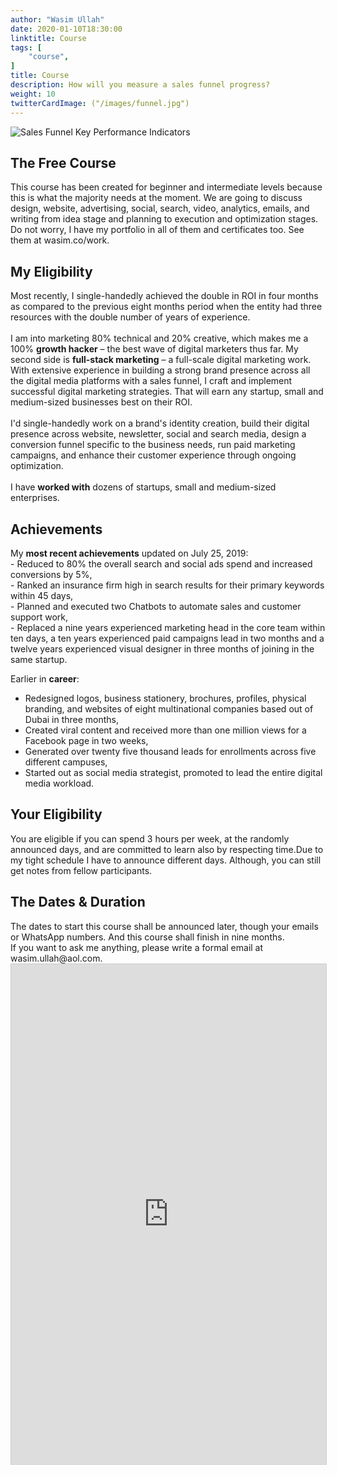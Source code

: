 ```yaml
---
author: "Wasim Ullah"
date: 2020-01-10T18:30:00
linktitle: Course
tags: [
    "course",
]
title: Course
description: How will you measure a sales funnel progress?
weight: 10
twitterCardImage: ("/images/funnel.jpg")
---
```


![Sales Funnel Key Performance Indicators](/images/funnel.jpg)


<h2>The Free Course</h2>
This course has been created for beginner and intermediate levels because this is what the majority needs at the moment. We are going to discuss design, website, advertising, social, search, video, analytics, emails, and writing from idea stage and planning to execution and optimization stages. Do not worry, I have my portfolio in all of them and certificates too. See them at wasim.co/work.<br>

<h2>My Eligibility</h2>
Most recently, I single-handedly achieved the double in ROI in four months as compared to the previous eight months period when the entity had three resources with the double number of years of experience.<br><br>
    I am into marketing 80% technical and 20% creative, which makes me a 100% <b>growth hacker</b> – the best wave of digital marketers thus far. My second side is <b>full-stack marketing</b> – a full-scale digital marketing work. With extensive experience in building a strong brand presence across all the digital media platforms with a sales funnel, I craft and implement successful digital marketing strategies. That will earn any startup, small and medium-sized businesses best on their ROI.</a><br><br>
        I'd single-handedly work on a brand's identity creation, build their digital presence across website, newsletter, social and search media, design a conversion funnel specific to the business needs, run paid marketing campaigns, and enhance their customer experience through ongoing optimization.<br><br>
I have <b>worked with</b> dozens of startups, small and medium-sized enterprises.<br>

<h2>Achievements</h2>
My <b>most recent achievements</b> updated on July 25, 2019:<br>
- Reduced to 80% the overall search and social ads spend and increased conversions by 5%,<br>
- Ranked an insurance firm high in search results for their primary keywords within 45 days,<br>
- Planned and executed two Chatbots to automate sales and customer support work,<br>
- Replaced a nine years experienced marketing head in the core team within ten days, a ten years experienced paid campaigns lead in two months and a twelve years experienced visual designer in three months of joining in the same startup.<br>

Earlier in <b>career</b>:<br>
- Redesigned logos, business stationery, brochures, profiles, physical branding, and websites of eight multinational companies based out of Dubai in three months,<br>
- Created viral content and received more than one million views for a Facebook page in two weeks,<br>
- Generated over twenty five thousand leads for enrollments across five different campuses,<br>
- Started out as social media strategist, promoted to lead the entire digital media workload.<br>

<h2>Your Eligibility</h2>
You are eligible if you can spend 3 hours per week, at the randomly announced days, and are committed to learn also by respecting time.Due to my tight schedule I have to announce different days. Although, you can still get notes from fellow participants.<br>

<h2>The Dates & Duration</h2>
The dates to start this course shall be announced later, though your emails or WhatsApp numbers. And this course shall finish in nine months.<br>
If you want to ask me anything, please write a formal email at wasim.ullah@aol.com.<br>

<iframe class="airtable-embed" src="https://airtable.com/embed/shrY6346NvISihPvR?backgroundColor=green" frameborder="0" onmousewheel="" width="100%" height="800" style="background: transparent; border: 1px solid #ccc;"></iframe>
